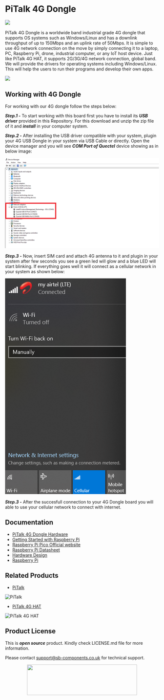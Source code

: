 # PiTalk 4G Dongle

<img src ="https://ksr-ugc.imgix.net/assets/039/316/931/1c9421500eb7688ec5e8af4fd62dacf9_original.png?ixlib=rb-4.0.2&w=680&fit=max&v=1669347004&gif-q=50&lossless=true&s=6ce4c3981a809175a7a7f4cbeefd7837" />

PiTalk 4G Dongle is a worldwide band industrial grade 4G dongle that supports OS systems such as Windows/Linux and has a downlink throughput of up to 150Mbps and an uplink rate of 50Mbps. It is simple to use 4G network connection on the move by simply connecting it to a laptop, PC, Raspberry Pi, drone, industrial computer, or any IoT host device. Just like PiTalk 4G HAT, it supports 2G/3G/4G network connection, global band. We will provide the drivers for operating systems including Windows/Linux. This will help the users to run their programs and develop their own apps.

<img src ="https://ksr-ugc.imgix.net/assets/039/316/842/48f7f7fe4b0663294975fcee35a417dd_original.png?ixlib=rb-4.0.2&w=680&fit=max&v=1669345529&gif-q=50&lossless=true&s=37645ed39bf2892f2052b359d1cddad4" />

## Working with 4G Dongle
For working with our 4G dongle follow the steps below:

***Step.1 -*** To start working with this board first you have to install its ***USB driver*** provided in this Repository. For this download and unzip the zip file of it and ***install*** in your computer system.

***Step.2 -*** After installing the USB driver compatible with your system, plugin your 4G USB Dongle in your system via USB Cable or directly. Open the device manager and you will see ***COM Port of Quectel*** device showing as in below image:

<img src ="https://github.com/sbcshop/PiTalk_4G_Dongle_Software/blob/main/images/Scr6.png" />

***Step.3 -*** Now, insert SIM card and attach 4G antenna to it and plugin in your system after few seconds you see a green led will glow and a blue LED will start blinking. If everything goes well it will connect as a cellular network in your system as shown below:

<img src ="https://github.com/sbcshop/PiTalk_4G_Dongle_Software/blob/main/images/Scr7.png" />

***Step.3 -*** After the succesfull connection to your 4G Dongle board you will able to use your cellular network to connect with internet. 

## Documentation

* [PiTalk 4G Dongle Hardware](https://github.com/sbcshop/PiTalk_4G_Dongle_Hardware)
* [Getting Started with Raspberry Pi](https://www.raspberrypi.com/documentation/computers/getting-started.html)
* [Raspberry Pi Pico Official website](https://www.raspberrypi.com/documentation/microcontrollers/)
* [Raspberry Pi Datasheet](https://www.raspberrypi.com/documentation/computers/compute-module.html)
* [Hardware Design](https://www.raspberrypi.com/documentation/computers/compute-module.html)
* [Raspberry Pi](https://www.raspberrypi.com/documentation/microcontrollers/raspberry-pi-pico.html)

## Related Products


* [PiTalk](https://shop.sb-components.co.uk/products/pitalk-modular-smartphone-for-raspberry-pi?variant=12516562436179)

 ![PiTalk](https://cdn.shopify.com/s/files/1/1217/2104/products/PiTalk_-_Modular_SmartPhone_for_Raspberry_Pi_5.png?v=1528805795&width=400)
 
 * [PiTalk 4G HAT]()

 ![PiTalk 4G HAT]()
 
## Product License

This is ***open source*** product. Kindly check LICENSE.md file for more information.

Please contact support@sb-components.co.uk for technical support.
<p align="center">
  <img width="360" height="100" src="https://cdn.shopify.com/s/files/1/1217/2104/files/Logo_sb_component_3.png?v=1666086771&width=350">
</p>
